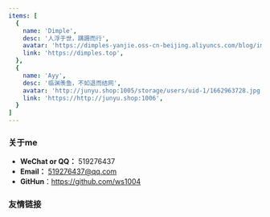 ```yaml
---
items: [
  {
    name: 'Dimple',
    desc: '人浮于世，蹒跚而行',
    avatar: 'https://dimples-yanjie.oss-cn-beijing.aliyuncs.com/blog/img/QQ%E5%9B%BE%E7%89%8720201025032558.jpg',
    link: 'https://dimples.top',
  },
  {
    name: 'Ayy',
    desc: '临渊羡鱼，不如退而结网',
    avatar: 'http://junyu.shop:1005/storage/users/uid-1/1662963728.jpg',
    link: 'https://http://junyu.shop:1006',
  }
]
---
```


### 关于me

- **WeChat or QQ：** 519276437
- **Email：** 519276437@qq.com
- **GitHun**：https://github.com/ws1004

### 友情链接

<ListLinks :links="items"/>

